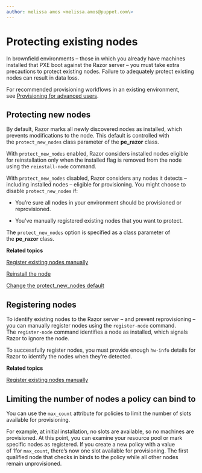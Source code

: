 ```yaml
---
author: melissa amos <melissa.amos@puppet.com\>
---
```


# Protecting existing nodes

In brownfield environments – those in which you already have machines installed that PXE boot against the Razor server – you must take extra precautions to protect existing nodes. Failure to adequately protect existing nodes can result in data loss.

For recommended provisioning workflows in an existing environment, see [Provisioning for advanced users](provisioning_a_nix_node.md#).

## Protecting new nodes

By default, Razor marks all newly discovered nodes as installed, which prevents modifications to the node. This default is controlled with the `protect_new_nodes` class parameter of the **pe\_razor** class.

With `protect_new_nodes` enabled, Razor considers installed nodes eligible for reinstallation only when the installed flag is removed from the node using the `reinstall-node` command.

With `protect_new_nodes` disabled, Razor considers any nodes it detects – including installed nodes – eligible for provisioning. You might choose to disable `protect_new_nodes` if:

-   You’re sure all nodes in your environment should be provisioned or reprovisioned.

-   You’ve manually registered existing nodes that you want to protect.


The `protect_new_nodes` option is specified as a class parameter of the **pe\_razor** class.

**Related topics**  


[Register existing nodes manually](provisioning_a_nix_node.md#)

[Reinstall the node](provisioning_a_windows_node.md#)

[Change the protect\_new\_nodes default](provisioning_a_nix_node.md#)

## Registering nodes

To identify existing nodes to the Razor server – and prevent reprovisioning – you can manually register nodes using the `register-node` command. The `register-node` command identifies a node as installed, which signals Razor to ignore the node.

To successfully register nodes, you must provide enough `hw-info` details for Razor to identify the nodes when they’re detected.

**Related topics**  


[Register existing nodes manually](provisioning_a_nix_node.md#)

## Limiting the number of nodes a policy can bind to

You can use the `max_count` attribute for policies to limit the number of slots available for provisioning.

For example, at initial installation, no slots are available, so no machines are provisioned. At this point, you can examine your resource pool or mark specific nodes as registered. If you create a new policy with a value of 1for `max_count`, there’s now one slot available for provisioning. The first qualified node that checks in binds to the policy while all other nodes remain unprovisioned.

